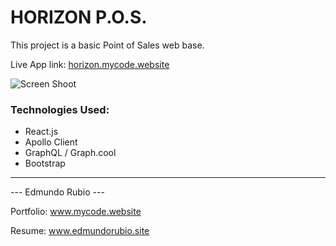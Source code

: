 # HORIZON P.O.S.

This project is a basic Point of Sales web base.

Live App link: [horizon.mycode.website](http://senators.mycode.website/)

![Screen Shoot](/src/comps/img/ssrr.png)


### Technologies Used:
- React.js
- Apollo Client
- GraphQL / Graph.cool
- Bootstrap

----

   ---  Edmundo Rubio  ---

Portfolio: www.mycode.website

Resume: www.edmundorubio.site
